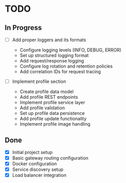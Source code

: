 # TODO

## In Progress
- [ ] Add proper loggers and its formats
  - Configure logging levels (INFO, DEBUG, ERROR)
  - Set up structured logging format
  - Add request/response logging
  - Configure log rotation and retention policies
  - Add correlation IDs for request tracing

- [ ] Implement profile section
  - Create profile data model
  - Add profile REST endpoints
  - Implement profile service layer
  - Add profile validation
  - Set up profile data persistence
  - Add profile update functionality
  - Implement profile image handling

## Done
- [x] Initial project setup
- [x] Basic gateway routing configuration
- [x] Docker configuration
- [x] Service discovery setup
- [x] Load balancer integration

